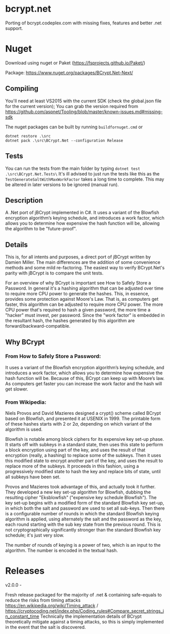 # bcrypt.net

Porting of bcrypt.codeplex.com with missing fixes, features and better .net support.

# Nuget 

Download using nuget or Paket (https://fsprojects.github.io/Paket/)

Package: https://www.nuget.org/packages/BCrypt.Net-Next/

## Compiling

You'll need at least VS2015 with the current SDK (check the global.json file for the current version);
You can grab the version required from https://github.com/aspnet/Tooling/blob/master/known-issues.md#missing-sdk 

The nuget packages can be built by running `buildfornuget.cmd`
or 

```
dotnet restore .\src
dotnet pack .\src\BCrypt.Net --configuration Release
```

## Tests

You can run the tests from the main folder by typing `dotnet test .\src\BCrypt.Net.Tests\`
It's ill advised to just run the tests like this as the `TestGenerateSaltWithMaxWorkFactor` takes a long time to complete. This may be altered in later versions to be ignored (manual run).

## Description

A .Net port of jBCrypt implemented in C#. It uses a variant of the Blowfish encryption algorithm’s keying schedule, and introduces a work factor, which allows you to determine how expensive the hash function will be, allowing the algorithm to be "future-proof".

## Details
This is, for all intents and purposes, a direct port of jBCrypt written by Damien Miller.  The main differences are the addition of some convenience methods and some mild re-factoring.  The easiest way to verify BCrypt.Net's parity with jBCrypt is to compare the unit tests.

For an overview of why BCrypt is important see How to Safely Store a Password.  In general it's a hashing algorithm that can be adjusted over time to require more CPU power to generate the hashes.  This, in essence, provides some protection against Moore's Law.  That is, as computers get faster, this algorithm can be adjusted to require more CPU power.  The more CPU power that's required to hash a given password, the more time a "hacker" must invest, per password.  Since the "work factor" is embedded in the resultant hash, the hashes generated by this algorithm are forward/backward-compatible.

## Why BCrypt

### From How to Safely Store a Password:

It uses a variant of the Blowfish encryption algorithm’s keying schedule, and introduces a work factor, which allows you to determine how expensive the hash function will be. Because of this, BCrypt can keep up with Moore’s law. As computers get faster you can increase the work factor and the hash will get slower.

### From Wikipedia:

Niels Provos and David Mazieres designed a crypt() scheme called BCrypt based on Blowfish, and presented it at USENIX in 1999. The printable form of these hashes starts with $2$ or $2a$, depending on which variant of the algorithm is used.

Blowfish is notable among block ciphers for its expensive key set-up phase. It starts off with subkeys in a standard state, then uses this state to perform a block encryption using part of the key, and uses the result of that encryption (really, a hashing) to replace some of the subkeys. Then it uses this modified state to encrypt another part of the key, and uses the result to replace more of the subkeys. It proceeds in this fashion, using a progressively modified state to hash the key and replace bits of state, until all subkeys have been set.

Provos and Mazieres took advantage of this, and actually took it further. They developed a new key set-up algorithm for Blowfish, dubbing the resulting cipher "Eksblowfish" ("expensive key schedule Blowfish"). The key set-up begins with a modified form of the standard Blowfish key set-up, in which both the salt and password are used to set all sub-keys. Then there is a configurable number of rounds in which the standard Blowfish keying algorithm is applied, using alternately the salt and the password as the key, each round starting with the sub key state from the previous round. This is not cryptographically significantly stronger than the standard Blowfish key schedule; it's just very slow.

The number of rounds of keying is a power of two, which is an input to the algorithm. The number is encoded in the textual hash.

# Releases

v2.0.0 -

Fresh release packaged for the majority of .net & containing safe-equals to reduce the risks from timing attacks https://en.wikipedia.org/wiki/Timing_attack / https://cryptocoding.net/index.php/Coding_rules#Compare_secret_strings_in_constant_time
Technically the implementation details of BCrypt theoretically mitigate against a timing attacks, so this is simply implemented in the event that the salt is discovered.

